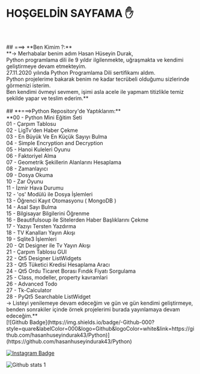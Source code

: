 # HOŞGELDİN SAYFAMA ✋
<br>
<br>
## ===> **Ben Kimim ?:**
<br>
**-> Merhabalar benim adım Hasan Hüseyin Durak, <br>Python programlama dili ile 9 yıldır ilgilenmekte, uğraşmakta ve kendimi geliştirmeye devam etmekteyim. <br>27.11.2020 yılında Python Programlama Dili sertifikamı aldım. <br>Python projelerime bakarak benim ne kadar tecrübeli olduğumu sizlerinde görmenizi isterim. <br>Ben kendimi övmeyi sevmem, işimi asla acele ile yapmam titizlikle temiz şekilde yapar ve teslim ederim.**
<br>
<br>
## **===>Python Repository'de Yaptıklarım:**
<br>
**00 - Python Mini Eğitim Seti<br>
01 - Çarpım Tablosu<br>
02 - LigTv'den Haber Çekme<br>
03 - En Büyük Ve En Küçük Sayıyı Bulma<br>
04 - Simple Encryption and Decryption<br>
05 - Hanoi Kuleleri Oyunu<br>
06 - Faktoriyel Alma<br>
07 - Geometrik Şekillerin Alanlarını Hesaplama<br>
08 - Zamanlayıcı<br>
09 - Dosya Okuma<br>
10 - Zar Oyunu<br>
11 - İzmir Hava Durumu<br>
12 - 'os' Modülü ile Dosya İşlemleri<br>
13 - Öğrenci Kayıt Otomasyonu ( MongoDB )<br>
14 - Asal Sayı Bulma<br>
15 - Bilgisayar Bilgilerini Öğrenme<br>
16 - Beautifulsoup ile Sitelerden Haber Başlıklarını Çekme<br>
17 - Yazıyı Tersten Yazdırma<br>
18 - TV Kanalları Yayın Akışı<br>
19 - Sqlite3 İşlemleri<br>
20 - Qt Designer ile Tv Yayın Akışı<br>
21 - Çarpım Tablosu GUI<br>
22 - Qt5 Designer ListWidgets<br>
23 - Qt5 Tüketici Kredisi Hesaplama Aracı<br>
24 - Qt5 Ordu Ticaret Borası Fındık Fiyatı Sorgulama<br>
25 - Class, modeller, property kavramlari<br>
26 - Advanced Todo<br>
27 - Tk-Calculator<br>
28 - PyQt5 Searchable ListWidget
<br>
-> Listeyi yenilemeye devam edeceğim ve gün ve gün kendimi geliştirmeye, benden sonrakiler içinde örnek projelerimi burada yayınlamaya devam edeceğim.**
<br>
[![Github Badge](https://img.shields.io/badge/-Github-000?style=quare&labelColor=000&logo=Github&logoColor=white&link=https://github.com/hasanhuseyindurak43/Python)](https://github.com/hasanhuseyindurak43/Python)

[![Instagram Badge](https://img.shields.io/badge/-Instagram-C13584?style=flat-quare&labelColor=C13584&logo=instagram&logoColor=white&link=https://www.instagram.com/_barronsoftwares/)](https://www.instagram.com/_barronsoftwares/)


![Github stats 1](https://github-readme-stats.vercel.app/api?username=hasanhuseyindurak43&show_icons=true&theme=gradient) 
